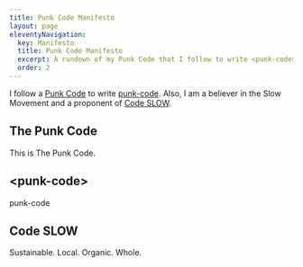 ```yaml
---
title: Punk Code Manifesto
layout: page
eleventyNavigation:
  key: Manifesto
  title: Punk Code Manifesto
  excerpt: A rundown of my Punk Code that I follow to write <punk-code>.
  order: 2
---
```

I follow a [Punk Code](#thepunkcode) to write [punk-code](#punk-code). Also, I am a believer in the Slow Movement and a proponent of [Code SLOW](#codeSLOW).

<article id="thepunkcode">
  <h2>The Punk Code</h2>
  This is The Punk Code.
</article>

<article id="punk-code">
  <h2>&lt;punk-code&gt;</h2>
  punk-code
</article>

<article id="codeSLOW">
  <h2>Code SLOW</h2>
  Sustainable. Local. Organic. Whole.
</article>